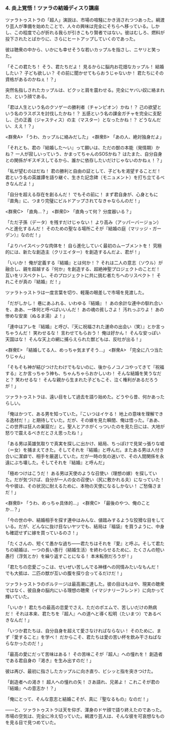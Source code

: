 
### **4. 炎上覚悟！ツァラの結婚ディスり講座**

ツァラトゥストラの「超人」演説は、市場の喧騒にかき消されつつあった。綱渡り芸人が準備を始めたことで、人々の興味は完全にそちらへ移っている。しかし、この程度で心が折れる我らが引きこもり賢者ではない。彼はむしろ、燃料が投下されたとばかりに、さらにヒートアップしていくのであった。

彼は聴衆の中から、いかにも幸せそうな若いカップルを指さし、ニヤリと笑った。

「そこの君たち！ そう、君たちだよ！ 見るからに脳内お花畑なカップル！ 結婚したい？ 子ども欲しい？ その前に聞かせてもらおうじゃないか！ 君たちにその資格があるのかねぇ！？」

突然名指しされたカップルは、ビクッと肩を震わせる。完全にヤバい奴に絡まれた、という顔である。

「君は人生という名のクソゲーの勝利者（チャンピオン）かね！？ 己の欲望という名のラスボスを討伐したかね！？ 五感という名の課金ガチャを完全に支配し、己の正義（ジャスティス）の主（マスター）となったかね！？ どうなんだい、ええ！？」

<群衆A> 「うわ、カップルに絡みだした」
<群衆B> 「あの人、絶対独身だよ」

「それとも、君の『結婚した〜い』って願いは、ただの獣の本能（発情期）かね？ 一人が寂しいっていう、かまってちゃんのSOSかね？ はたまた、自分自身との関係がギスギスしてるから、誰かに依存したいだけじゃないのかねぇ！？」

「私が望むのはだね！ 君の勝利と自由の証として、子どもを渇望することだ！ 君という名の英雄譚を語り継ぐ、生きた記念碑（モニュメント）を打ち立てるべきなんだよ！」

「自分を超える存在を創るんだ！ でもその前に！ まず君自身が、心身ともに『直角』に、つまり完璧にビルドアップされてなきゃならんのだ！」

<群衆C> 「直角…？」
<群衆D> 「直角って何？ 分度器いる？」

「ただ子孫（データ）を残すだけじゃない！ より高み（アッパーバージョン）へと進化するんだ！ そのための聖なる場所こそが『結婚の庭（マリッジ・ガーデン）』なのだ！」

「よりハイスペックな肉体を！ 自ら進化していく最初のムーブメントを！ 究極的には、新たな創造主（クリエイター）を創造するんだよ、君が！」

「いいか！ 俺が定義する『結婚』とは何か！？ それは二人の意志（ソウル）が融合し、親を超越する『何か』を創造する、超絶神聖プロジェクトのことだ！ 互いをリスペクトし、そのプロジェクトに共に挑む者たちへのリスペクト！ それこそが真の『結婚』だ！」

ツァラトゥストラは一度言葉を切り、軽蔑の眼差しで市場を見渡した。

「だがしかし！ 巷にあふれる、いわゆる『結婚』！ あの余計な連中の馴れ合いを、ああ、一体何と呼べばいいんだ！ あの魂の貧しさよ！ 汚れっぷりよ！ あの惨めな安楽（ぬるま湯）よ！」

「連中はアレを『結婚』と呼び、『天に祝福された運命の出会い（笑）』とか言っちゃうんだ！ 笑わせるな！ 言わせてもらおう！ 俺は好かん！ そんな安っぽい天国はな！ そんな天上の網に捕らえられた獣どもは、反吐が出る！」

<群衆E> 「結婚してる人、めっちゃ気まずそう…」
<群衆A> 「完全に八つ当たりじゃん」

「そもそも神が結びつけたわけでもないのに、後からノコノコやってきて『祝福する』とか言っちゃう神も、ちゃんちゃらおかしいわ！ そんな結婚を笑うなだと？ 笑わせるな！ そんな親から生まれた子どもこそ、泣く権利があるだろうが！」

ツァラトゥストラは、遠い目をして過去を語り始めた。どうやら昔、何かあったらしい。

「俺はかつて、ある男を知っていた。『こいつはイケる！ 地上の意味を理解できる逸材だ！』と期待していた。だが、その嫁を見た瞬間、俺は悟った。『ああ、この世界は狂人の巣窟だ』と。聖人とアホがくっついたのを見た日には、大地が怒りで震えるべきだとさえ思ったね！」

「ある男は英雄気取りで真実を探しに出かけ、結局、ちっぽけで見栄っ張りな嘘（＝女）を捕まえてきた。そしてそれを『結婚』と呼んだ。またある男は人付き合いに潔癖で、相手を厳選していた。だが一時の気の迷いで、その人間関係を永遠にぶち壊した。そしてそれを『結婚』と呼んだ」

「極めつけはこうだ！ ある男は天使のような召使い（理想の嫁）を探していた。だが気づけば、自分が一人の女の召使い（尻に敷かれる夫）になっていた！ 今や彼は、その状況に耐えるために、本物の天使になるしかない！ ご愁傷さまだ！」

<群衆B> 「うわ、めっちゃ具体的…」
<群衆C> 「最後のやつ、俺のことか…？」

「今の世の中、結婚相手を探す連中はみんな、値踏みするような狡猾な目をしている。だが、どんなに抜け目ないヤツでも、結局は『福袋』を買うように、中身も確認せずに嫁を買っているのさ！」

「たくさんの、短くて愚かな過ち――君たちはそれを『愛』と呼ぶ。そして君たちの結婚は、一つの長い愚行（結婚生活）を終わらせるために、たくさんの短い愚行（浮気とか）を繰り返すことになる！ 本末転倒だろうが！」

「君たちの恋愛ごっこは、せいぜい苦しんでる神様への同情みたいなもんだ！ でも大抵は、二匹の獣が互いの腹を探り合ってるだけだ！」

ツァラトゥストラのボルテージは最高潮に達した。彼の目はもはや、現実の聴衆ではなく、彼自身の脳内にいる理想の聴衆（イマジナリーフレンド）に向かって輝いていた。

「いいか！ 君たちの最高の恋愛でさえ、ただのポエムで、苦しいだけの熱病だ！ それは本来、君たちを『超人』への道へと導く松明（たいまつ）であるべきなんだ！」

「いつか君たちは、自分自身を超えて愛さなければならない！ そのために、まず『愛すること』を学べ！ だからこそ、君たちは愛の苦い杯を飲み干さねばならなかったのだ！」

「最高の愛にだって苦味はある！ その苦味こそが『超人』への憧れを！ 創造者である君自身の『渇き』を生み出すのだ！」

彼は再び、最初に指さしたカップルに向き直り、ビシッと指を突きつけた。

「創造者への渇き！ 超人への憧れの矢！ さあ語れ、兄弟よ！ これこそが君の『結婚』への意志か！？」

「俺にとって、そんな意志と結婚こそが、真に『聖なるもの』なのだ！」

――と、ツァラトゥストラは天を仰ぎ、渾身のドヤ顔で語り終えたのであった。市場の空気は、完全に冷え切っていた。綱渡り芸人は、そんな彼を可哀想なものを見る目で見つめていた。
